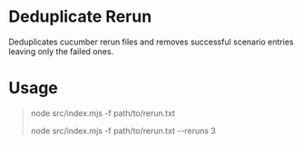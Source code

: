 # Deduplicate Rerun
Deduplicates cucumber rerun files and removes successful scenario entries leaving only the failed ones.

# Usage

> node src/index.mjs -f path/to/rerun.txt
>
> node src/index.mjs -f path/to/rerun.txt --reruns 3

